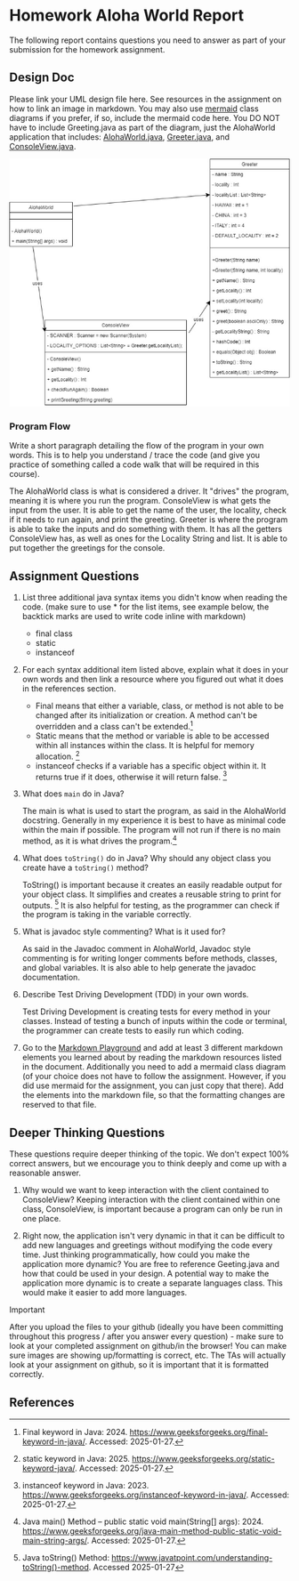 # Homework Aloha World Report

The following report contains questions you need to answer as part of your submission for the homework assignment. 


## Design Doc
Please link your UML design file here. See resources in the assignment on how to
link an image in markdown. You may also use [mermaid] class diagrams if you prefer, if so, include the mermaid code here.  You DO NOT have to include Greeting.java as part of the diagram, just the AlohaWorld application that includes: [AlohaWorld.java], [Greeter.java], and [ConsoleView.java].

![UML Diagram](alohaWorld.jpg)

### Program Flow
Write a short paragraph detailing the flow of the program in your own words. This is to help you understand / trace the code (and give you practice of something called a code walk that will be required in this course).

The AlohaWorld class is what is considered a driver. It "drives" the program, meaning it is where you run the program. ConsoleView is what gets the input from the user. It is able to get the name of the user, the locality, check if it needs to run again, and print the greeting. Greeter is where the program is able to take the inputs and do something with them. It has all the getters ConsoleView has, as well as ones for the Locality String and list. It is able to put together the greetings for the console.

## Assignment Questions

1. List three additional java syntax items you didn't know when reading the code.  (make sure to use * for the list items, see example below, the backtick marks are used to write code inline with markdown)
   
   * final class
   * static
   * instanceof


2. For each syntax additional item listed above, explain what it does in your own words and then link a resource where you figured out what it does in the references section. 

    * Final means that either a variable, class, or method is not able to be changed after its initialization or creation. A method can't be overridden and a class can't be extended.[^1]
    * Static means that the method or variable is able to be accessed within all instances within the class. It is helpful for memory allocation. [^2]
    * instanceof checks if a variable has a specific object within it. It returns true if it does, otherwise it will return false. [^3]


3. What does `main` do in Java? 

    The main is what is used to start the program, as said in the AlohaWorld docstring. Generally in my experience it is best to have as minimal code within the main if possible. The program will not run if there is no main method, as it is what drives the program.[^4]


4. What does `toString()` do in Java? Why should any object class you create have a `toString()` method?

    ToString() is important because it creates an easily readable output for your object class. It simplifies and creates a reusable string to print for outputs. [^5] It is also helpful for testing, as the programmer can check if the program is taking in the variable correctly.


5. What is javadoc style commenting? What is it used for? 

    As said in the Javadoc comment in AlohaWorld, Javadoc style commenting is for writing longer comments before methods, classes, and global variables. It is also able to help generate the javadoc documentation.


6. Describe Test Driving Development (TDD) in your own words. 

    Test Driving Development is creating tests for every method in your classes. Instead of testing a bunch of inputs within the code or terminal, the programmer can create tests to easily run which coding.


7. Go to the [Markdown Playground](MarkdownPlayground.md) and add at least 3 different markdown elements you learned about by reading the markdown resources listed in the document. Additionally you need to add a mermaid class diagram (of your choice does not have to follow the assignment. However, if you did use mermaid for the assignment, you can just copy that there). Add the elements into the markdown file, so that the formatting changes are reserved to that file.

## Deeper Thinking Questions

These questions require deeper thinking of the topic. We don't expect 100% correct answers, but we encourage you to think deeply and come up with a reasonable answer. 


1. Why would we want to keep interaction with the client contained to ConsoleView?
   Keeping interaction with the client contained within one class, ConsoleView, is important because a program can only be run in one place.


2. Right now, the application isn't very dynamic in that it can be difficult to add new languages and greetings without modifying the code every time. Just thinking programmatically,  how could you make the application more dynamic? You are free to reference Geeting.java and how that could be used in your design.
   A potential way to make the application more dynamic is to create a separate languages class. This would make it easier to add more languages.


> [!IMPORTANT]
>  After you upload the files to your github (ideally you have been committing throughout this progress / after you answer every question) - make sure to look at your completed assignment on github/in the browser! You can make sure images are showing up/formatting is correct, etc. The TAs will actually look at your assignment on github, so it is important that it is formatted correctly.


## References

[^1]: Final keyword in Java: 2024. https://www.geeksforgeeks.org/final-keyword-in-java/. Accessed: 2025-01-27. 

[^2]: static keyword in Java: 2025. https://www.geeksforgeeks.org/static-keyword-java/. Accessed: 2025-01-27.

[^3]: instanceof keyword in Java: 2023. https://www.geeksforgeeks.org/instanceof-keyword-in-java/. Accessed: 2025-01-27.

[^4]: Java main() Method – public static void main(String[] args): 2024. https://www.geeksforgeeks.org/java-main-method-public-static-void-main-string-args/. Accessed: 2025-01-27.

[^5]: Java toString() Method: https://www.javatpoint.com/understanding-toString()-method. Accessed 2025-01-27

<!-- This is a comment, below this link the links in the document are placed here to make ti easier to read. This is an optional style for markdown, and often as a student you will include the links inline. for example [mermaid](https://mermaid.js.org/intro/syntax-reference.html) -->
[mermaid]: https://mermaid.js.org/intro/syntax-reference.html
[AlohaWorld.java]: src/main/java/student/AlohaWorld.java
[Greeter.java]: src/main/java/student/Greeter.java
[ConsoleView.java]: src/main/java/student/ConsoleView.java
